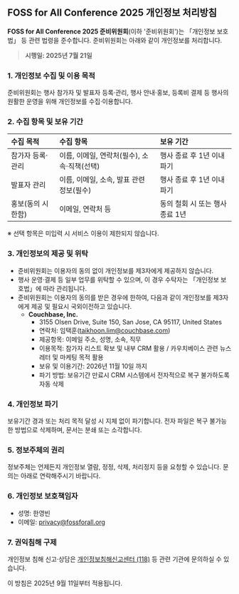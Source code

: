 ## FOSS for All Conference 2025 개인정보 처리방침

**FOSS for All Conference 2025 준비위원회**(이하 '준비위원회')는 「개인정보 보호법」 등 관련 법령을 준수합니다. 준비위원회는 아래와 같이 개인정보를 처리합니다.

> **시행일: 2025년 7월 21일**

### 1. 개인정보 수집 및 이용 목적

준비위원회는 행사 참가자 및 발표자 등록·관리, 행사 안내·홍보, 등록비 결제 등 행사의 원활한 운영을 위해 개인정보를 수집·이용합니다.

### 2. 수집 항목 및 보유 기간

| 수집 목적             | 수집 항목                                        | 보유 기간                       |
|:----------------------|:------------------------------------------------|:-------------------------------|
| 참가자 등록·관리      | 이름, 이메일, 연락처(필수), 소속·직책(선택)      | 행사 종료 후 1년 이내 파기      |
| 발표자 관리           | 이름, 이메일, 소속, 발표 관련 정보(필수) | 행사 종료 후 1년 이내 파기      |
| 홍보(동의 시 한함)    | 이메일, 연락처 등                                | 동의 철회 시 또는 행사 종료 1년  |

※ 선택 항목은 미입력 시 서비스 이용이 제한되지 않습니다.

### 3. 개인정보의 제공 및 위탁

- 준비위원회는 이용자의 동의 없이 개인정보를 제3자에게 제공하지 않습니다.
- 행사 운영‧결제 등 일부 업무를 위탁할 수 있으며, 이 경우 수탁자는 「개인정보 보호법」에 따라 관리됩니다.
- 준비위원회는 이용자의 동의를 받은 경우에 한하여, 다음과 같이 개인정보를 제3자에게 제공 및 필요시 국외이전하고 있습니다.
  - **Couchbase, Inc.**
    - 3155 Olsen Drive, Suite 150, San Jose, CA 95117, United States
    - 연락처: 임택훈(taikhoon.lim@couchbase.com)
    - 제공항목: 이메일 주소, 성명, 소속, 직무
    - 이용목적: 참가자 리스트 확보 및 내부 CRM 활용 / 카우치베이스 관련 뉴스레터 및 마케팅 목적 활용
    - 보유 및 이용기간: 2026년 11월 10일 까지
    - 파기 방법: 보유기간 만료시 CRM 시스템에서 전자적으로 복구 불가하도록 자동 삭제


### 4. 개인정보 파기

보유기간 경과 또는 처리 목적 달성 시 지체 없이 파기합니다. 전자 파일은 복구 불가능한 방법으로 삭제하며, 문서는 분쇄 또는 소각합니다.

### 5. 정보주체의 권리

정보주체는 언제든지 개인정보 열람, 정정, 삭제, 처리정지 등을 요청할 수 있습니다. 문의는 아래로 연락해주시기 바랍니다.

### 6. 개인정보 보호책임자

- 성명: 한영빈
- 이메일: privacy@fossforall.org

### 7. 권익침해 구제

개인정보 침해 신고·상담은 [개인정보침해신고센터 (118)](https://privacy.kisa.or.kr) 등 관련 기관에 문의하실 수 있습니다.

이 방침은 2025년 9월 11일부터 적용됩니다.
